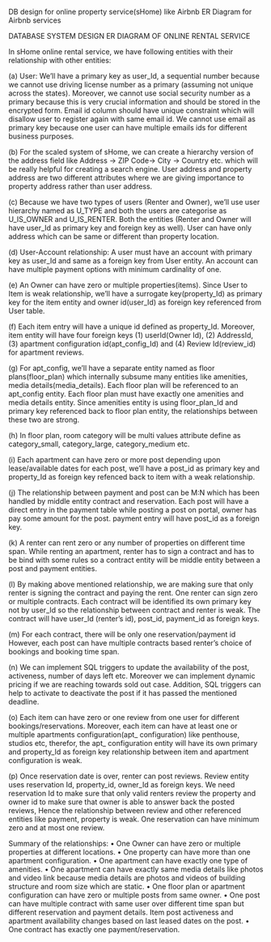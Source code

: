 DB design for online property service(sHome) like Airbnb
ER Diagram for Airbnb services

DATABASE SYSTEM DESIGN 
ER DIAGRAM OF ONLINE RENTAL SERVICE

In sHome online rental service, we have following entities with their relationship with other entities:

(a)	User: We’ll have a primary key as user_Id, a sequential number because we cannot use driving license number as a primary (assuming not unique across the states). Moreover, we cannot use social security number as a primary because this is very crucial information and should be stored in the encrypted form. Email id column should have unique constraint which will disallow user to register again with same email id. We cannot use email as primary key because one user can have multiple emails ids for different business purposes. 

(b)	 For the scaled system of sHome, we can create a hierarchy version of the address field like Address -> ZIP Code-> City -> Country etc. which will be really helpful for creating a search engine. User address and property address are two different attributes where we are giving importance to property address rather than user address. 

(c)	 Because we have two types of users (Renter and Owner), we’ll use user hierarchy named as U_TYPE and both the users are categorise as U_IS_OWNER and U_IS_RENTER.  Both the entities (Renter and Owner will have user_Id as primary key and foreign key as well). User can have only address which can be same or different than property location.

(d)	User-Account relationship: A user must have an account with primary key as user_Id and same as a foreign key from User entity. An account can have multiple payment options with minimum cardinality of one. 

(e)	An Owner can have zero or multiple properties(items). Since User to Item is weak relationship, we’ll have a surrogate key(property_Id) as primary key for the item entity and owner id(user_Id) as foreign key referenced from User table.

(f)	Each item entry will have a unique id defined as property_Id. Moreover, item entity will have four foreign keys (1) userId(Owner Id), (2) AddressId, (3) apartment configuration id(apt_config_Id) and (4) Review Id(review_id) for apartment reviews.


(g)	For apt_config, we’ll have a separate entity named as floor plans(floor_plan) which internally subsume many entities like amenities, media details(media_details). Each floor plan will be referenced to an apt_config entity. Each floor plan must have exactly one amenities and media details entity. Since amenities entity is using floor_plan_Id and primary key referenced back to floor plan entity, the relationships between these two are strong. 

(h)	In floor plan, room category will be multi values attribute define as category_small, category_large, category_medium etc. 

(i)	Each apartment can have zero or more post depending upon lease/available dates for each post, we’ll have a post_id as primary key and  property_Id as foreign key refenced back to item with a weak relationship. 

(j)	The relationship between payment and post can be M:N which has been handled by middle entity contract and reservation. Each post will have a direct entry in the payment table while posting a post on portal, owner has pay some amount for the post. payment entry will have post_id as  a foreign key. 

(k)	A renter can rent zero or any number of properties on different time span. While renting an apartment, renter has to sign a contract and has to be bind  with some rules so a contract entity will be middle entity between a post and payment entities. 

(l)	 By making above  mentioned relationship, we are making sure that only renter is signing the contract and paying the rent. One renter can sign zero or multiple contracts. Each contract will be identified its own primary key not by user_Id so the relationship between contract and renter is weak. The contract will have user_Id (renter’s id), post_id, payment_id as foreign keys. 

(m)	 For each contract,  there will be only one reservation/payment id However, each post can have multiple contracts based renter’s choice of bookings and booking time span. 

(n)	We can implement SQL triggers to update the availability of the post, activeness, number of days left etc. Moreover we can implement dynamic pricing if we are reaching towards sold out case. Addition, SQL triggers can help to activate to deactivate the post if it has passed the  mentioned deadline. 

(o)	Each item can have zero or one review from one user for different bookings/reservations. Moreover, each item can have at least one or multiple apartments configuration(apt_ configuration) like penthouse, studios etc, therefor, the apt_ configuration entity will have its own primary and property_Id as foreign key relationship between item and apartment configuration is weak. 


(p)	Once reservation date is over, renter can post reviews. Review entity uses reservation Id, property_id, owner_Id as foreign keys. We need reservation Id to make sure that only valid renters review the property and owner id to make sure that owner is able to answer back the posted reviews, Hence the relationship between review and other referenced entities like payment, property is weak. One reservation can have minimum zero and at most one review. 






Summary of the relationships:
•	One Owner can have zero or multiple properties at different locations.
•	One property can have more than one apartment configuration. 
•	One apartment can have exactly one type of amenities.
•	One apartment can have exactly same media details like photos and video link because media details are photos and videos of building structure and room size which are static. 
•	One floor plan or apartment configuration can have zero or multiple posts from same owner. 
•	One post can have multiple contract with same user over different time span but different reservation and payment details. Item post activeness and apartment availability changes based on last leased dates on the post. 
•	One contract has exactly one payment/reservation. 


